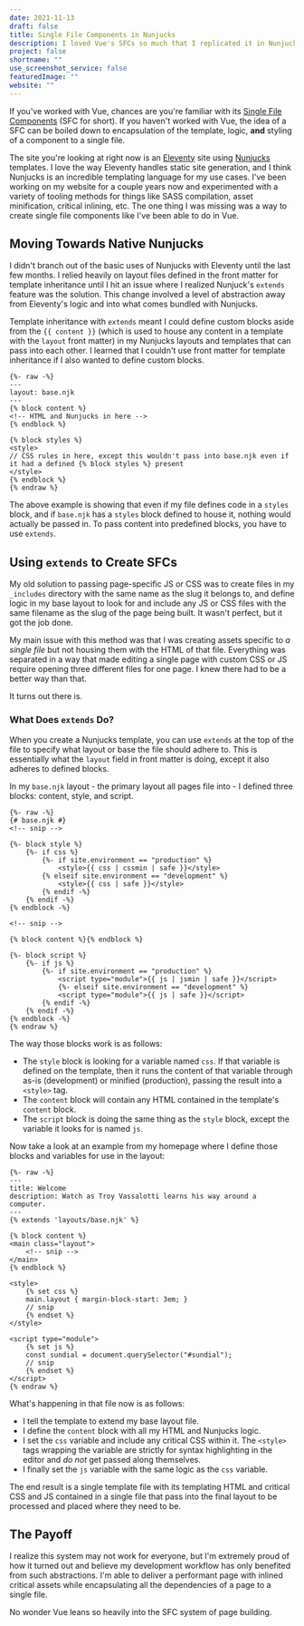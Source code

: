 ```yaml
---
date: 2021-11-13
draft: false
title: Single File Components in Nunjucks
description: I loved Vue's SFCs so much that I replicated it in Nunjucks.
project: false
shortname: ""
use_screenshot_service: false
featuredImage: ""
website: ""
---
```


If you've worked with Vue, chances are you're familiar with its [Single File Components](https://v3.vuejs.org/guide/single-file-component.html#introduction) (SFC for short). If you haven't worked with Vue, the idea of a SFC can be boiled down to encapsulation of the template, logic, **and** styling of a component to a single file.

The site you're looking at right now is an [Eleventy](https://www.11ty.dev/) site using [Nunjucks](https://mozilla.github.io/nunjucks/) templates. I love the way Eleventy handles static site generation, and I think Nunjucks is an incredible templating language for my use cases. I've been working on my website for a couple years now and experimented with a variety of tooling methods for things like SASS compilation, asset minification, critical inlining, etc. The one thing I was missing was a way to create single file components like I've been able to do in Vue.

## Moving Towards Native Nunjucks

I didn't branch out of the basic uses of Nunjucks with Eleventy until the last few months. I relied heavily on layout files defined in the front matter for template inheritance until I hit an issue where I realized Nunjuck's `extends` feature was the solution. This change involved a level of abstraction away from Eleventy's logic and into what comes bundled with Nunjucks.

Template inheritance with `extends` meant I could define custom blocks aside from the `{{ content }}` (which is used to house any content in a template with the `layout` front matter) in my Nunjucks layouts and templates that can pass into each other. I learned that I couldn't use front matter for template inheritance if I also wanted to define custom blocks.

```twig
{%- raw -%}
---
layout: base.njk
---
{% block content %}
<!-- HTML and Nunjucks in here -->
{% endblock %}

{% block styles %}
<style>
// CSS rules in here, except this wouldn't pass into base.njk even if it had a defined {% block styles %} present
</style>
{% endblock %}
{% endraw %}
```

The above example is showing that even if my file defines code in a `styles` block, and if `base.njk` has a `styles` block defined to house it, nothing would actually be passed in. To pass content into predefined blocks, you have to use `extends`.

## Using `extends` to Create SFCs

My old solution to passing page-specific JS or CSS was to create files in my `_includes` directory with the same name as the slug it belongs to, and define logic in my base layout to look for and include any JS or CSS files with the same filename as the slug of the page being built. It wasn't perfect, but it got the job done.

My main issue with this method was that I was creating assets specific to _a single file_ but not housing them with the HTML of that file. Everything was separated in a way that made editing a single page with custom CSS or JS require opening three different files for one page. I knew there had to be a better way than that.

It turns out there is.

### What Does `extends` Do?

When you create a Nunjucks template, you can use `extends` at the top of the file to specify what layout or base the file should adhere to. This is essentially what the `layout` field in front matter is doing, except it also adheres to defined blocks.

In my `base.njk` layout - the primary layout all pages file into - I defined three blocks: content, style, and script.

```twig
{%- raw -%}
{# base.njk #}
<!-- snip -->

{%- block style %}
    {%- if css %}
        {%- if site.environment == "production" %}
            <style>{{ css | cssmin | safe }}</style>
        {% elseif site.environment == "development" %}
            <style>{{ css | safe }}</style>
        {% endif -%}
    {% endif -%}
{% endblock -%}

<!-- snip -->

{% block content %}{% endblock %}

{%- block script %}
    {%- if js %}
        {%- if site.environment == "production" %}
            <script type="module">{{ js | jsmin | safe }}</script>
            {%- elseif site.environment == "development" %}
            <script type="module">{{ js | safe }}</script>
        {% endif -%}
    {% endif -%}
{% endblock -%}
{% endraw %}
```

The way those blocks work is as follows:

- The `style` block is looking for a variable named `css`. If that variable is defined on the template, then it runs the content of that variable through as-is (development) or minified (production), passing the result into a `<style>` tag.
- The `content` block will contain any HTML contained in the template's `content` block.
- The `script` block is doing the same thing as the `style` block, except the variable it looks for is named `js`.

Now take a look at an example from my homepage where I define those blocks and variables for use in the layout:

```twig
{%- raw -%}
---
title: Welcome
description: Watch as Troy Vassalotti learns his way around a computer.
---
{% extends 'layouts/base.njk' %}

{% block content %}
<main class="layout">
    <!-- snip -->
</main>
{% endblock %}

<style>
    {% set css %}
    main.layout { margin-block-start: 3em; }
    // snip
    {% endset %}
</style>

<script type="module">
    {% set js %}
    const sundial = document.querySelector("#sundial");
    // snip
    {% endset %}
</script>
{% endraw %}
```

What's happening in that file now is as follows:

- I tell the template to extend my base layout file.
- I define the `content` block with all my HTML and Nunjucks logic.
- I set the `css` variable and include any critical CSS within it. The `<style>` tags wrapping the variable are strictly for syntax highlighting in the editor and _do not_ get passed along themselves.
- I finally set the `js` variable with the same logic as the `css` variable.

The end result is a single template file with its templating HTML and critical CSS and JS contained in a single file that pass into the final layout to be processed and placed where they need to be.

## The Payoff

I realize this system may not work for everyone, but I'm extremely proud of how it turned out and believe my development workflow has only benefited from such abstractions. I'm able to deliver a performant page with inlined critical assets while encapsulating all the dependencies of a page to a single file.

No wonder Vue leans so heavily into the SFC system of page building.
